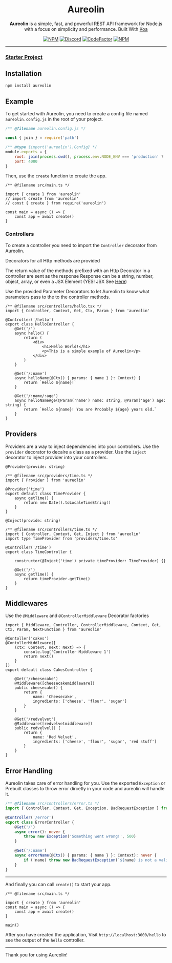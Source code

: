 <div align=center>

# Aureolin
**Aureolin** is a simple, fast, and powerful REST API framework for Node.js with a focus on simplicity and performance. Built With [Koa](https://github.com/koajs/koa)

[![NPM](https://img.shields.io/npm/l/aureolin?style=flat-square&label=License)](https://github.com/AlenSaito1/Aureolin/blob/master/LICENSE) [![Discord](https://img.shields.io/discord/898177582829285387?label=Discord&style=flat-square)](https://discord.gg/3Pg2Nw2vjn) [![CodeFactor](https://img.shields.io/codefactor/grade/github/alensaito1/aureolin?style=flat-square&label=Code%20Quality)](https://www.codefactor.io/repository/github/alensaito1/aureolin) [![NPM](https://img.shields.io/npm/dw/aureolin?style=flat-square&label=Downloads)](https://npmjs.com/package/aureolin)


</div>

----
### [Starter Project](https://github.com/AlenSaito1/Aureolin-starter)

## Installation

```sh
npm install aureolin
```

## Example

To get started with Aureolin, you need to create a config file named `aureolin.config.js` in the root of your project.

```js
/** @filename aureolin.config.js */

const { join } = require('path')

/** @type {import('aureolin').Config} */
module.exports = {
    root: join(process.cwd(), process.env.NODE_ENV === 'production' ? 'dist' : 'src')
    port: 4000
}
```

Then, use the `create` function to create the app.


```TS
/** @filename src/main.ts */

import { create } from 'aureolin'
// import create from 'aureolin'
// const { create } from require('aureolin')

const main = async () => {
    const app = await create()
}
```

### Controllers

To create a controller you need to import the `Controller` decorator from Aureolin. 

Decorators for all Http methods are provided

The return value of the methods prefixed with an Http Decorator in a controller are sent as the response
Response can be a string, number, object, array, or even a JSX Element (YES! JSX See [Here](https://github.com/alensaito1/aureolin/blob/master/JSX.md))

Use the provided Parameter Decorators to let Aureolin to know what parameters pass to the to the controller methods.

```TSX
/** @filename src/controllers/hello.tsx */
import { Controller, Context, Get, Ctx, Param } from 'aureolin'

@Controller('/hello')
export class HelloController {
    @Get('/')
    async hello() {
        return (
            <div>
                <h1>Hello World!</h1>
                <p>This is a simple example of Aureolin</p>
            </div>
        )
    }

    @Get('/:name')
    async helloName(@Ctx() { params: { name } }: Context) {
        return `Hello ${name}!`
    }

    @Get('/:name/:age')
    async helloNameAge(@Param('name') name: string, @Param('age') age: string) {
        return `Hello ${name}! You are Probably ${age} years old.`
    }    
}
```

## Providers

Providers are a way to inject dependencies into your controllers.
Use the `provider` decorator to decalre a class as a provider.
Use the `inject` decorator to inject provider into your controllers.

`@Provider(provide: string)`
```TS
/** @filename src/providers/time.ts */
import { Provider } from 'aureolin'

@Provider('time')
export default class TimeProvider {
    async getTime() {
        return new Date().toLocaleTimeString()
    }
}
```
`@Inject(provide: string)`
```TS
/** @filename src/controllers/time.ts */
import { Controller, Context, Get, Inject } from 'aureolin'
import type TimeProvider from 'providers/time.ts'

@Controller('/time')
export class TimeController {

    constructor(@Inject('time') private timeProvider: TimeProvider) {}

    @Get('/')
    async getTime() {
        return timeProvider.getTime()
    }
}
```

## Middlewares

Use the `@Middleware` and `@ControllerMiddleware` Decorator factories

```TS
import { Middleware, Controller, ControllerMiddleware, Context, Get, Ctx, Param, NextFunction } from 'aureolin'

@Contoller('cakes')
@ContollerMiddleware([
    (ctx: Context, next: Next) => {
        console.log('Controller Middleware 1')
        return next()
    }
])
export default class CakesController {

    @Get('/cheesecake')
    @Middleware([cheesecakemiddleware])
    public cheesecake() {
        return {
            name: 'Cheesecake',
            ingredients: ['cheese', 'flour', 'sugar']
        }
    }

    @Get('/redvelvet')
    @Middleware([redvelvetmiddleware])
    public redvelvel() {
        return {
            name: 'Red Velvet',
            ingredients: ['cheese', 'flour', 'sugar', 'red stuff']
        }
    }
}
```

## Error Handling

Aureolin takes care of error handling for you.
Use the exported `Exception` or Prebuilt classes to throw error dircetly in your code and aureolin will handle it.

```ts
/** @filename src/controllers/error.ts */
import { Controller, Context, Get, Exception, BadRequestException } from 'aureolin'

@Controller('/error')
export class ErrorController {
    @Get('/')
    async error(): never {
        throw new Exception('Something went wrong!', 500)
    }

    @Get('/:name')
    async errorName(@Ctx() { params: { name } }: Context): never {
        if (!name) throw new BadRequestException(`${name} is not a valid name!`)
    }
}
```
----

And finally you can call `create()` to start your app.

```TS
/** @filename src/main.ts */

import { create } from 'aureolin'
const main = async () => {
    const app = await create()
}

main()
```

After you have created the application, Visit ```http://localhost:3000/hello``` to see the output of the `hello` controller.

---
Thank you for using Aureolin!














